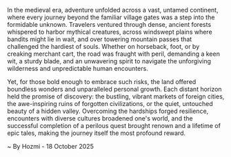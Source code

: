 
In the medieval era, adventure unfolded across a vast, untamed continent, where every journey beyond the familiar village gates was a step into the formidable unknown. Travelers ventured through dense, ancient forests whispered to harbor mythical creatures, across windswept plains where bandits might lie in wait, and over towering mountain passes that challenged the hardiest of souls. Whether on horseback, foot, or by creaking merchant cart, the road was fraught with peril, demanding a keen wit, a sturdy blade, and an unwavering spirit to navigate the unforgiving wilderness and unpredictable human encounters.

Yet, for those bold enough to embrace such risks, the land offered boundless wonders and unparalleled personal growth. Each distant horizon held the promise of discovery: the bustling, vibrant markets of foreign cities, the awe-inspiring ruins of forgotten civilizations, or the quiet, untouched beauty of a hidden valley. Overcoming the hardships forged resilience, encounters with diverse cultures broadened one's world, and the successful completion of a perilous quest brought renown and a lifetime of epic tales, making the journey itself the most profound reward.

~ By Hozmi - 18 October 2025
